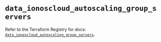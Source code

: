 # `data_ionoscloud_autoscaling_group_servers`

Refer to the Terraform Registry for docs: [`data_ionoscloud_autoscaling_group_servers`](https://registry.terraform.io/providers/ionos-cloud/ionoscloud/6.7.15/docs/data-sources/autoscaling_group_servers).
